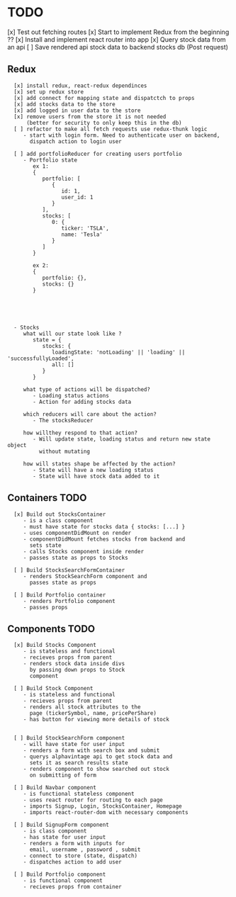 # TODO
   [x] Test out fetching routes
   [x] Start to implement Redux from the beginning ?? 
   [x] Install and implement react router into app
   [x] Query stock data from an api
   [ ] Save rendered api stock data to backend stocks db (Post request)

   ## Redux
      [x] install redux, react-redux dependinces
      [x] set up redux store
      [x] add connect for mapping state and dispatctch to props
      [x] add stocks data to the store
      [x] add logged in user data to the store
      [x] remove users from the store it is not needed 
          (better for security to only keep this in the db)
      [ ] refactor to make all fetch requests use redux-thunk logic
         - start with login form. Need to authenticate user on backend,
           dispatch action to login user

      [ ] add portfolioReducer for creating users portfolio
         - Portfolio state
            ex 1:
            {
               portfolio: [
                  {
                     id: 1,
                     user_id: 1
                  }
               ],
               stocks: [
                  0: {
                     ticker: 'TSLA',
                     name: 'Tesla'
                  }
               ]
            }

            ex 2:
            {
               portfolio: {},
               stocks: {}
            }





      - Stocks
         what will our state look like ?
            state = {
               stocks: {
                  loadingState: 'notLoading' || 'loading' || 'successfullyLoaded',
                  all: []
               }
            }

         what type of actions will be dispatched?
            - Loading status actions 
            - Action for adding stocks data

         which reducers will care about the action?
            - The stocksReducer
   
         how willthey respond to that action?
            - Will update state, loading status and return new state object
              without mutating

         how will states shape be affected by the action?
            - State will have a new loading status
            - State will have stock data added to it

         

   ## Containers TODO
      [x] Build out StocksContainer
         - is a class component
         - must have state for stocks data { stocks: [...] }
         - uses componentDidMount on render 
         - componentDidMount fetches stocks from backend and
           sets state
         - calls Stocks component inside render 
         - passes state as props to Stocks

      [ ] Build StocksSearchFormContainer
         - renders StockSearchForm component and
           passes state as props

      [ ] Build Portfolio container
         - renders Portfolio component
         - passes props

   ## Components TODO
      [x] Build Stocks Component
         - is stateless and functional
         - recieves props from parent
         - renders stock data inside divs
           by passing down props to Stock
           component
         
      [ ] Build Stock Component
         - is stateless and functional
         - recieves props from parent
         - renders all stock attributes to the
           page (tickerSymbol, name, pricePerShare)
         - has button for viewing more details of stock


      [ ] Build StockSearchForm component
         - will have state for user input
         - renders a form with search box and submit
         - querys alphavintage api to get stock data and
           sets it as search results state
         - renders component to show searched out stock
           on submitting of form

      [ ] Build Navbar component
         - is functional stateless component
         - uses react router for routing to each page
         - imports Signup, Login, StocksContainer, Homepage
         - imports react-router-dom with necessary components 
         
      [ ] Build SignupForm component
         - is class component
         - has state for user input 
         - renders a form with inputs for 
           email, username , password , submit
         - connect to store (state, dispatch)
         - dispatches action to add user

      [ ] Build Portfolio component
         - is functional component 
         - recieves props from container
